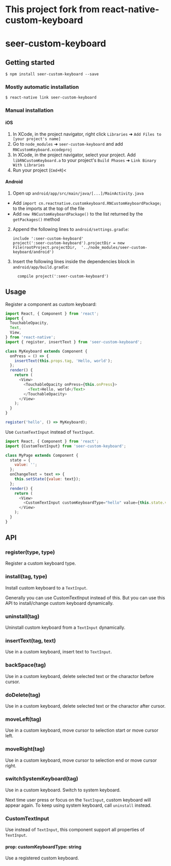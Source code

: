 
# This project fork from  react-native-custom-keyboard

# seer-custom-keyboard

## Getting started

`$ npm install seer-custom-keyboard --save`

### Mostly automatic installation

`$ react-native link seer-custom-keyboard`

### Manual installation


#### iOS

1. In XCode, in the project navigator, right click `Libraries` ➜ `Add Files to [your project's name]`
2. Go to `node_modules` ➜ `seer-custom-keyboard` and add `RNCustomKeyboard.xcodeproj`
3. In XCode, in the project navigator, select your project. Add `libRNCustomKeyboard.a` to your project's `Build Phases` ➜ `Link Binary With Libraries`
4. Run your project (`Cmd+R`)<

#### Android

1. Open up `android/app/src/main/java/[...]/MainActivity.java`
  - Add `import cn.reactnative.customkeyboard.RNCustomKeyboardPackage;` to the imports at the top of the file
  - Add `new RNCustomKeyboardPackage()` to the list returned by the `getPackages()` method
2. Append the following lines to `android/settings.gradle`:
  	```
  	include ':seer-custom-keyboard'
  	project(':seer-custom-keyboard').projectDir = new File(rootProject.projectDir, 	'../node_modules/seer-custom-keyboard/android')
  	```
3. Insert the following lines inside the dependencies block in `android/app/build.gradle`:
  	```
      compile project(':seer-custom-keyboard')
  	```


## Usage

Register a component as custom keyboard: 

```javascript
import React, { Component } from 'react';
import {
  TouchableOpacity,
  Text,
  View,
} from 'react-native';
import { register, insertText } from 'seer-custom-keyboard';

class MyKeyboard extends Component {
  onPress = () => {
    insertText(this.props.tag, 'Hello, world');
  };
  render() {
    return (
      <View>
        <TouchableOpacity onPress={this.onPress}>
          <Text>Hello, world</Text>
        </TouchableOpacity>
      </View>
    );
  }
}

register('hello', () => MyKeyboard);
```

Use `CustomTextInput` instead of `TextInput`.

```javascript
import React, { Component } from 'react';
import {CustomTextInput} from 'seer-custom-keyboard';

class MyPage extends Component {
  state = {
    value: '';
  };
  onChangeText = text => {
    this.setState({value: text});
  };
  render() {
    return (
      <View>
        <CustomTextInput customKeyboardType="hello" value={this.state.value} onChangeText={this.onChangeText} />
      </View>
    );
  }
}
```

## API

### register(type, type)

Register a custom keyboard type.

### install(tag, type)

Install custom keyboard to a `TextInput`.

Generally you can use CustomTextInput instead of this. But you can use this API
to install/change custom keyboard dynamically.

### uninstall(tag)

Uninstall custom keyboard from a `TextInput` dynamically.

### insertText(tag, text)

Use in a custom keyboard, insert text to `TextInput`.

### backSpace(tag)

Use in a custom keyboard, delete selected text or the charactor before cursor.

### doDelete(tag)

Use in a custom keyboard, delete selected text or the charactor after cursor.

### moveLeft(tag)

Use in a custom keyboard, move cursor to selection start or move cursor left.

### moveRight(tag)

Use in a custom keyboard, move cursor to selection end or move cursor right.

### switchSystemKeyboard(tag)

Use in a custom keyboard. Switch to system keyboard.

Next time user press or focus on the `TextInput`, custom keyboard will
appear again. To keep using system keyboard, call `uninstall` instead.

### CustomTextInput

Use instead of `TextInput`, this component support all properties of `TextInput`.

#### prop: customKeyboardType: string

Use a registered custom keyboard.
